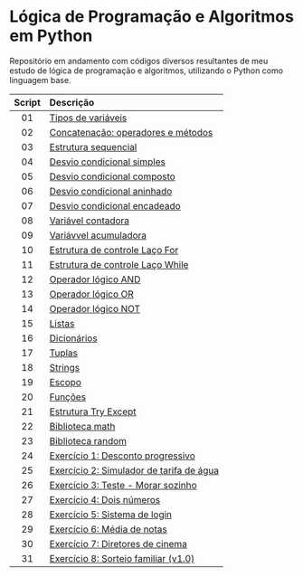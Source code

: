 # Lógica de Programação e Algoritmos em Python
Repositório em andamento com códigos diversos resultantes de meu estudo de lógica de programação e algoritmos, utilizando o Python como linguagem base.

Script | Descrição 
:---: | :---
01 | [Tipos de variáveis](https://github.com/michelelozada/Logica-de-Programacao_e_Algoritmos_em_Python/blob/main/01-Tipos_de_Variaveis.py)
02 | [Concatenação: operadores e métodos](https://github.com/michelelozada/Logica-de-Programacao_e_Algoritmos_em_Python/blob/main/02-Concatena%C3%A7%C3%A3o_Operadores-e-Metodos.py)
03 | [Estrutura sequencial](https://github.com/michelelozada/Logica-de-Programacao_e_Algoritmos_em_Python/blob/main/03-Estrutura_Sequencial.py)
04 | [Desvio condicional simples](https://github.com/michelelozada/Logica-de-Programacao_e_Algoritmos_em_Python/blob/main/04-Desvio-Condicional_Simples.py)
05 | [Desvio condicional composto](https://github.com/michelelozada/Logica-de-Programacao_e_Algoritmos_em_Python/blob/main/05-Desvio-Condicional_Composto.py)
06 | [Desvio condicional aninhado](https://github.com/michelelozada/Logica-de-Programacao_e_Algoritmos_em_Python/blob/main/06-Desvio-Condicional_Aninhado.py)
07 | [Desvio condicional encadeado](https://github.com/michelelozada/Logica-de-Programacao_e_Algoritmos_em_Python/blob/main/07-Desvio-Condicional_Encadeado.py)
08 | [Variável contadora](https://github.com/michelelozada/Logica-de-Programacao_e_Algoritmos_em_Python/blob/main/08-Variavel-contadora.py)
09 | [Variávvel acumuladora](https://github.com/michelelozada/Logica-de-Programacao_e_Algoritmos_em_Python/blob/main/09-Variavel-acumuladora.py)
10 | [Estrutura de controle Laço For](https://github.com/michelelozada/Logica-de-Programacao_e_Algoritmos_em_Python/blob/main/10-Estrutura-Controle_Laco-For.py)
11 | [Estrutura de controle Laço While](https://github.com/michelelozada/Logica-de-Programacao_e_Algoritmos_em_Python/blob/main/11-Estrutura-Controle_Laco-While.py)
12 | [Operador lógico AND](https://github.com/michelelozada/Logica-de-Programacao_e_Algoritmos_em_Python/blob/main/12-Operador-logico_AND.py)
13 | [Operador lógico OR](https://github.com/michelelozada/Logica-de-Programacao_e_Algoritmos_em_Python/blob/main/13-Operador-logico_OR.py)
14 | [Operador lógico NOT](https://github.com/michelelozada/Logica-de-Programacao_e_Algoritmos_em_Python/blob/main/14-Operador-logico_NOT.py)
15 | [Listas](https://github.com/michelelozada/Logica-de-Programacao_e_Algoritmos_em_Python/blob/main/15-Listas.py)
16 | [Dicionários](https://github.com/michelelozada/Logica-de-Programacao_e_Algoritmos_em_Python/blob/main/16-Dicionarios.py)
17 | [Tuplas](https://github.com/michelelozada/Logica-de-Programacao_e_Algoritmos_em_Python/blob/main/17-Tuplas.py)
18 | [Strings](https://github.com/michelelozada/Logica-de-Programacao_e_Algoritmos_em_Python/blob/main/18-Strings.py)
19 | [Escopo](https://github.com/michelelozada/Logica-de-Programacao_e_Algoritmos_em_Python/blob/main/19-Escopo.py)
20 | [Funções](https://github.com/michelelozada/Logica-de-Programacao_e_Algoritmos_em_Python/blob/main/20-Funcoes.py)
21 | [Estrutura Try Except](https://github.com/michelelozada/Logica-de-Programacao_e_Algoritmos_em_Python/blob/main/21-Estrutura-Try-Except.py)
22 | [Biblioteca math](https://github.com/michelelozada/Logica-de-Programacao_e_Algoritmos_em_Python/blob/main/22-Biblioteca-math.py)
23 | [Biblioteca random](https://github.com/michelelozada/Logica-de-Programacao_e_Algoritmos_em_Python/blob/main/23-Biblioteca-random.py)
24 | [Exercício 1: Desconto progressivo](https://github.com/michelelozada/Logica-de-Programacao_e_Algoritmos_em_Python/blob/main/Ex.01-Desconto-Progressivo.py)
25 | [Exercício 2: Simulador de tarifa de água](https://github.com/michelelozada/Logica-de-Programacao_e_Algoritmos_em_Python/blob/main/Ex.02-Simulador-Tarifa-Agua.py)
26 | [Exercício 3: Teste - Morar sozinho](https://github.com/michelelozada/Logica-de-Programacao_e_Algoritmos_em_Python/blob/main/Ex.03-Teste-Morar-Sozinho(a).py)
27 | [Exercício 4: Dois números](https://github.com/michelelozada/Logica-de-Programacao_e_Algoritmos_em_Python/blob/main/Ex.04-Dois-Numeros.py)
28 | [Exercício 5: Sistema de login](https://github.com/michelelozada/Logica-de-Programacao_e_Algoritmos_em_Python/blob/main/Ex.05-Sistema-de-Login.py)
29 | [Exercício 6: Média de notas](https://github.com/michelelozada/Logica-de-Programacao_e_Algoritmos_em_Python/blob/main/Ex.06-Media-de-Notas.py)
30 | [Exercício 7: Diretores de cinema](https://github.com/michelelozada/Logica-de-Programacao_e_Algoritmos_em_Python/blob/main/Ex.07-Diretores-de-Cinema.py)
31 | [Exercício 8: Sorteio familiar (v1.0)](https://github.com/michelelozada/Logica-de-Programacao_e_Algoritmos_em_Python/blob/main/Ex.08-Sorteio-Familiar(v1.0).py)